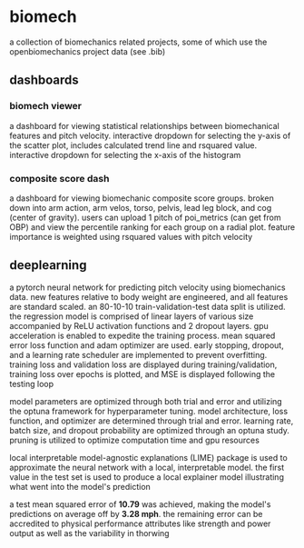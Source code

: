 # biomech

a collection of biomechanics related projects, some of which use the openbiomechanics project data (see .bib)

## dashboards

### biomech viewer

a dashboard for viewing statistical relationships between biomechanical features and pitch velocity. interactive dropdown for selecting the y-axis of the scatter plot, includes calculated trend line and rsquared value. interactive dropdown for selecting the x-axis of the histogram

### composite score dash

a dashboard for viewing biomechanic composite score groups. broken down into arm action, arm velos, torso, pelvis, lead leg block, and cog (center of gravity). users can upload 1 pitch of poi_metrics (can get from OBP) and view the percentile ranking for each group on a radial plot. feature importance is weighted using rsquared values with pitch velocity

## deeplearning

a pytorch neural network for predicting pitch velocity using biomechanics data. new features relative to body weight are engineered, and all features are standard scaled. an 80-10-10 train-validation-test data split is utilized. the regression model is comprised of linear layers of various size accompanied by ReLU activation functions and 2 dropout layers. gpu acceleration is enabled to expedite the training process. mean squared error loss function and adam optimizer are used. early stopping, dropout, and a learning rate scheduler are implemented to prevent overfitting. training loss and validation loss are displayed during training/validation, training loss over epochs is plotted, and MSE is displayed following the testing loop

model parameters are optimized through both trial and error and utilizing the optuna framework for hyperparameter tuning. model architecture, loss function, and optimizer are determined through trial and error. learning rate, batch size, and dropout probability are optimized through an optuna study. pruning is utilized to optimize computation time and gpu resources

local interpretable model-agnostic explanations (LIME) package is used to approximate the neural network with a local, interpretable model. the first value in the test set is used to produce a local explainer model illustrating what went into the model's prediction

a test mean squared error of __10.79__ was achieved, making the model's predictions on average off by __3.28 mph__. the remaining error can be accredited to physical performance attributes like strength and power output as well as the variability in thorwing
